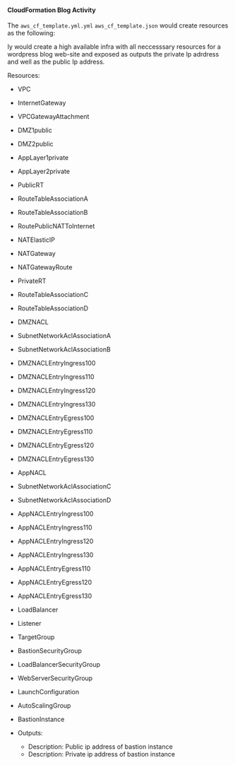 
#### CloudFormation Blog Activity

The `aws_cf_template.yml.yml` `aws_cf_template.json` would create resources as the following:

Iy would create a high available infra with all neccesssary resources for a wordpress blog web-site and exposed as outputs the private Ip adrdress and well as the public Ip address.

Resources:
  - VPC
  - InternetGateway
  - VPCGatewayAttachment
  - DMZ1public
  - DMZ2public
  - AppLayer1private
  - AppLayer2private
  - PublicRT
  - RouteTableAssociationA
  - RouteTableAssociationB
  - RoutePublicNATToInternet
  - NATElasticIP
  - NATGateway
  - NATGatewayRoute
  - PrivateRT
  - RouteTableAssociationC
  - RouteTableAssociationD
  - DMZNACL
  - SubnetNetworkAclAssociationA
  - SubnetNetworkAclAssociationB
  - DMZNACLEntryIngress100
  - DMZNACLEntryIngress110
  - DMZNACLEntryIngress120
  - DMZNACLEntryIngress130
  - DMZNACLEntryEgress100
  - DMZNACLEntryEgress110
  - DMZNACLEntryEgress120
  - DMZNACLEntryEgress130
  - AppNACL
  - SubnetNetworkAclAssociationC
  - SubnetNetworkAclAssociationD
  - AppNACLEntryIngress100
  - AppNACLEntryIngress110
  - AppNACLEntryIngress120
  - AppNACLEntryIngress130
  - AppNACLEntryEgress110
  - AppNACLEntryEgress120
  - AppNACLEntryEgress130
  - LoadBalancer
  - Listener
  - TargetGroup
  - BastionSecurityGroup
  - LoadBalancerSecurityGroup
  - WebServerSecurityGroup
  - LaunchConfiguration
  - AutoScalingGroup
  - BastionInstance

 - Outputs:
    - Description: Public ip address of bastion instance
    - Description: Private ip address of bastion instance
